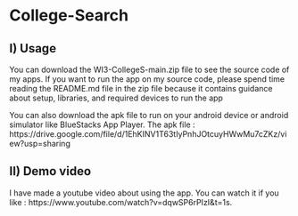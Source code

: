 # College-Search

<h2>I) Usage</h2>
<p>You can download the WI3-CollegeS-main.zip file to see the source code of my apps. If you want to run the app on my source code, please spend time reading the README.md file in the zip file because it contains guidance about setup, libraries, and required devices to run the app</p>
<p>You can also download the apk file to run on your android device or android simulator like BlueStacks App Player. The apk file : https://drive.google.com/file/d/1EhKINV1T63tIyPnhJOtcuyHWwMu7cZKz/view?usp=sharing</p>
<h2>II) Demo video</h2>
<p> I have made a youtube video about using the app. You can watch it if you like : https://www.youtube.com/watch?v=dqwSP6rPIzI&t=1s.</p>


